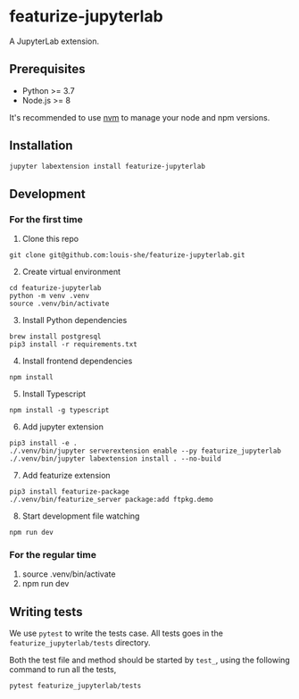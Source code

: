 # featurize-jupyterlab

A JupyterLab extension.

## Prerequisites

* Python >= 3.7
* Node.js >= 8

It's recommended to use [nvm](https://github.com/nvm-sh/nvm) to manage your node and npm versions.

## Installation

```bash
jupyter labextension install featurize-jupyterlab
```

## Development

### For the first time

1. Clone this repo
```
git clone git@github.com:louis-she/featurize-jupyterlab.git
```

2. Create virtual environment
```
cd featurize-jupyterlab
python -m venv .venv
source .venv/bin/activate
```

3. Install Python dependencies
```
brew install postgresql
pip3 install -r requirements.txt
```

4. Install frontend dependencies
```
npm install
```

5. Install Typescript
```
npm install -g typescript
```

6. Add jupyter extension
```
pip3 install -e .
./.venv/bin/jupyter serverextension enable --py featurize_jupyterlab
./.venv/bin/jupyter labextension install . --no-build
```

7. Add featurize extension
```
pip3 install featurize-package
./.venv/bin/featurize_server package:add ftpkg.demo
```

8. Start development file watching
```
npm run dev
```

### For the regular time

1. source .venv/bin/activate
2. npm run dev

## Writing tests

We use `pytest` to write the tests case. All tests goes in the `featurize_jupyterlab/tests` directory.

Both the test file and method should be started by `test_`, using the following command to run all the tests,
```
pytest featurize_jupyterlab/tests
```
